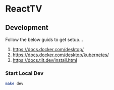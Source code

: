 # ReactTV

## Development

Follow the below guids to get setup...

1. https://docs.docker.com/desktop/
2. https://docs.docker.com/desktop/kubernetes/
3. https://docs.tilt.dev/install.html

### Start Local Dev

```sh
make dev
```

